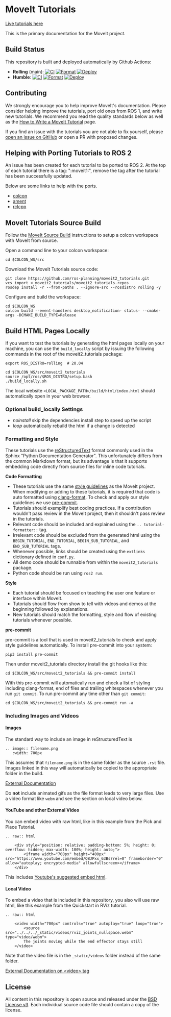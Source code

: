 # MoveIt Tutorials
[Live tutorials here](https://moveit.picknik.ai/)

This is the primary documentation for the MoveIt project.
## Build Status

This repository is built and deployed automatically by Github Actions:

- **Rolling** (main): [![CI](https://github.com/ros-planning/moveit2_tutorials/actions/workflows/ci.yaml/badge.svg?branch=main)](https://github.com/ros-planning/moveit2_tutorials/actions/workflows/ci.yaml?query=branch%3Amain) [![Format](https://github.com/ros-planning/moveit2_tutorials/actions/workflows/format.yml/badge.svg?branch=main)](https://github.com/ros-planning/moveit2_tutorials/actions/workflows/format.yml?query=branch%3Amain) [![Deploy](https://github.com/ros-planning/moveit2_tutorials/actions/workflows/deploy.yml/badge.svg?branch=main)](https://github.com/ros-planning/moveit2_tutorials/actions/workflows/deploy.yml?query=branch%3Amain)
- **Humble**: [![CI](https://github.com/ros-planning/moveit2_tutorials/actions/workflows/ci.yaml/badge.svg?branch=humble)](https://github.com/ros-planning/moveit2_tutorials/actions/workflows/ci.yaml?query=branch%3Ahumble) [![Format](https://github.com/ros-planning/moveit2_tutorials/actions/workflows/format.yml/badge.svg?branch=humble)](https://github.com/ros-planning/moveit2_tutorials/actions/workflows/format.yml?query=branch%3Ahumble) [![Deploy](https://github.com/ros-planning/moveit2_tutorials/actions/workflows/deploy.yml/badge.svg?branch=humble)](https://github.com/ros-planning/moveit2_tutorials/actions/workflows/deploy.yml?query=branch%3Ahumble)

## Contributing

We strongly encourage you to help improve MoveIt's documentation. Please consider helping improve the tutorials, port old ones from ROS 1, and write new tutorials. We recommend you  read the quality standards below as well as the [How to Write a MoveIt Tutorial](https://moveit.picknik.ai/main/doc/how_to_contribute/how_to_write_tutorials.html) page.

If you find an issue with the tutorials you are not able to fix yourself, please [open an issue on GitHub](https://github.com/ros-planning/moveit2_tutorials/issues/new) or open a PR with proposed changes.

## Helping with Porting Tutorials to ROS 2

An issue has been created for each tutorial to be ported to ROS 2. At the top of each tutorial there is a tag: ":moveit1:", remove the tag
after the tutorial has been successfully updated.

Below are some links to help with the ports.

* [colcon](https://colcon.readthedocs.io/en/released/user/how-to.html)
* [ament](https://index.ros.org/doc/ros2/Tutorials/Ament-CMake-Documentation/)
* [rclcpp](http://docs.ros2.org/foxy/api/rclcpp/index.html)


## MoveIt Tutorials Source Build

Follow the [MoveIt Source Build](https://moveit.ros.org/install-moveit2/source/) instructions to setup a colcon workspace with MoveIt from source.

Open a command line to your colcon workspace:

    cd $COLCON_WS/src

Download the MoveIt Tutorials source code:

    git clone https://github.com/ros-planning/moveit2_tutorials.git
    vcs import < moveit2_tutorials/moveit2_tutorials.repos
    rosdep install -r --from-paths . --ignore-src --rosdistro rolling -y

Configure and build the workspace:

    cd $COLCON_WS
    colcon build --event-handlers desktop_notification- status- --cmake-args -DCMAKE_BUILD_TYPE=Release

## Build HTML Pages Locally

If you want to test the tutorials by generating the html pages locally on your machine, you can use the ``build_locally`` script by issuing the following commands in the root of the moveit2_tutorials package:

    export ROS_DISTRO=rolling  # 20.04

    cd $COLCON_WS/src/moveit2_tutorials
    source /opt/ros/$ROS_DISTRO/setup.bash
    ./build_locally.sh

The local website ``<LOCAL_PACKAGE_PATH>/build/html/index.html`` should automatically open in your web browser.

### Optional build_locally Settings

 - *noinstall* skip the dependencies install step to speed up the script
 - *loop* automatically rebuild the html if a change is detected

### Formatting and Style

These tutorials use the [reStructuredText](http://www.sphinx-doc.org/en/stable/rest.html) format commonly used in the Sphinx "Python Documentation Generator". This unfortunately differs from the common Markdown format, but its advantage is that it supports embedding code directly from source files for inline code tutorials.

**Code Formatting**

* These tutorials use the same [style guidelines](http://moveit.ros.org/documentation/contributing/code/) as the MoveIt project. When modifying or adding to these tutorials, it is required that code is auto formatted using [clang-format](http://moveit.ros.org/documentation/contributing/code/). To check and apply our style guidelines we use [pre-commit](https://pre-commit.com/).
* Tutorials should exemplify best coding practices. If a contribution wouldn't pass review in the MoveIt project, then it shouldn't pass review in the tutorials.
* Relevant code should be included and explained using the ``.. tutorial-formatter::`` tag.
* Irrelevant code should be excluded from the generated html using the ``BEGIN_TUTORIAL``, ``END_TUTORIAL``, ``BEGIN_SUB_TUTORIAL``, and ``END_SUB_TUTORIAL`` tags.
* Whenever possible, links should be created using the ``extlinks`` dictionary defined in ``conf.py``.
* All demo code should be runnable from within the ``moveit2_tutorials`` package.
* Python code should be run using ``ros2 run``.

**Style**

* Each tutorial should be focused on teaching the user one feature or interface within MoveIt.
* Tutorials should flow from show to tell with videos and demos at the beginning followed by explanations.
* New tutorials should match the formatting, style and flow of existing tutorials whenever possible.

**pre-commit**

pre-commit is a tool that is used in moveit2_tutorials to check and apply style guidelines automatically. To install pre-commit into your system:

    pip3 install pre-commit

Then under moveit2_tutorials directory install the git hooks like this:

    cd $COLCON_WS/src/moveit2_tutorials && pre-commit install

With this pre-commit will automatically run and check a list of styling including clang-format, end of files and trailing whitespaces whenever you run `git commit`. To run pre-commit any time other than `git commit`:

    cd $COLCON_WS/src/moveit2_tutorials && pre-commit run -a

### Including Images and Videos
#### Images
The standard way to include an image in reStructuredText is
```
.. image:: filename.png
   :width: 700px
```

This assumes that `filename.png` is in the same folder as the source `.rst` file. Images linked in this way will automatically be copied to the appropriate folder in the build.

[External Documentation](https://sublime-and-sphinx-guide.readthedocs.io/en/latest/images.html)

Do **not** include animated gifs as the file format leads to very large files. Use a video format like `webm` and see the section on local video below.

#### YouTube and other External Video
You can embed video with raw html, like in this example from the Pick and Place Tutorial.
```
.. raw:: html

    <div style="position: relative; padding-bottom: 5%; height: 0; overflow: hidden; max-width: 100%; height: auto;">
        <iframe width="700px" height="400px" src="https://www.youtube.com/embed/QBJPxx_63Bs?rel=0" frameborder="0" allow="autoplay; encrypted-media" allowfullscreen></iframe>
    </div>
```
This includes [Youtube's suggested embed html](https://support.google.com/youtube/answer/171780?hl=en).

#### Local Video
To embed a video that is included in this repository, you also will use raw html, like this example from the Quickstart in RViz tutorial.

```
.. raw:: html

    <video width="700px" controls="true" autoplay="true" loop="true">
        <source src="../../../_static/videos/rviz_joints_nullspace.webm" type="video/webm">
        The joints moving while the end effector stays still
    </video>
```

Note that the video file is in the `_static/videos` folder instead of the same folder.

[External Documentation on &lt;video&gt; tag](https://developer.mozilla.org/en-US/docs/Web/HTML/Element/video)

## License

All content in this repository is open source and released under the [BSD License v3](https://opensource.org/licenses/BSD-3-Clause). Each individual source code file should contain a copy of the license.
